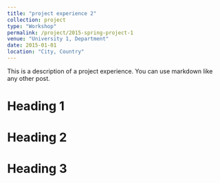 ```yaml
---
title: "project experience 2"
collection: project
type: "Workshop"
permalink: /project/2015-spring-project-1
venue: "University 1, Department"
date: 2015-01-01
location: "City, Country"
---
```


This is a description of a project experience. You can use markdown like any other post.

Heading 1
======

Heading 2
======

Heading 3
======
